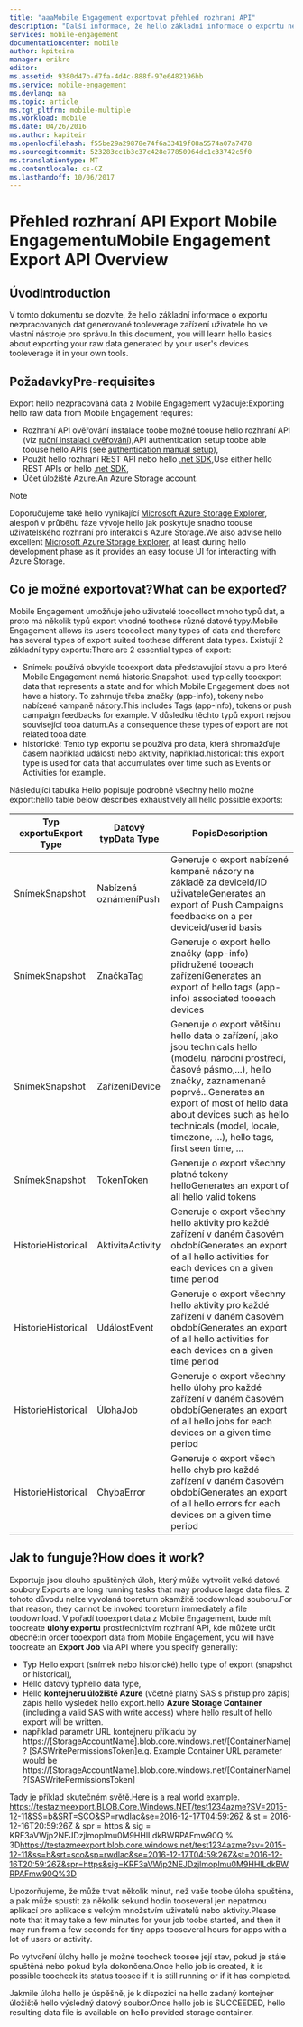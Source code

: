 ```yaml
---
title: "aaaMobile Engagement exportovat přehled rozhraní API"
description: "Další informace, že hello základní informace o exportu nezpracovaných dat generované tooleverage zařízení uživatele ho ve vlastní nástroje pro správu"
services: mobile-engagement
documentationcenter: mobile
author: kpiteira
manager: erikre
editor: 
ms.assetid: 9380d47b-d7fa-4d4c-888f-97e6482196bb
ms.service: mobile-engagement
ms.devlang: na
ms.topic: article
ms.tgt_pltfrm: mobile-multiple
ms.workload: mobile
ms.date: 04/26/2016
ms.author: kapiteir
ms.openlocfilehash: f55be29a29878e74f6a33419f08a5574a07a7478
ms.sourcegitcommit: 523283cc1b3c37c428e77850964dc1c33742c5f0
ms.translationtype: MT
ms.contentlocale: cs-CZ
ms.lasthandoff: 10/06/2017
---
```

# <a name="mobile-engagement-export-api-overview"></a><span data-ttu-id="c214e-103">Přehled rozhraní API Export Mobile Engagementu</span><span class="sxs-lookup"><span data-stu-id="c214e-103">Mobile Engagement Export API Overview</span></span>
## <a name="introduction"></a><span data-ttu-id="c214e-104">Úvod</span><span class="sxs-lookup"><span data-stu-id="c214e-104">Introduction</span></span>
<span data-ttu-id="c214e-105">V tomto dokumentu se dozvíte, že hello základní informace o exportu nezpracovaných dat generované tooleverage zařízení uživatele ho ve vlastní nástroje pro správu.</span><span class="sxs-lookup"><span data-stu-id="c214e-105">In this document, you will learn hello basics about exporting your raw data generated by your user's devices tooleverage it in your own tools.</span></span>

## <a name="pre-requisites"></a><span data-ttu-id="c214e-106">Požadavky</span><span class="sxs-lookup"><span data-stu-id="c214e-106">Pre-requisites</span></span>
<span data-ttu-id="c214e-107">Export hello nezpracovaná data z Mobile Engagement vyžaduje:</span><span class="sxs-lookup"><span data-stu-id="c214e-107">Exporting hello raw data from Mobile Engagement requires:</span></span>

* <span data-ttu-id="c214e-108">Rozhraní API ověřování instalace toobe možné toouse hello rozhraní API (viz [ruční instalaci ověřování](mobile-engagement-api-authentication-manual.md)),</span><span class="sxs-lookup"><span data-stu-id="c214e-108">API authentication setup toobe able toouse hello APIs (see [authentication manual setup](mobile-engagement-api-authentication-manual.md)),</span></span>
* <span data-ttu-id="c214e-109">Použít hello rozhraní REST API nebo hello [.net SDK](mobile-engagement-dotnet-sdk-service-api.md),</span><span class="sxs-lookup"><span data-stu-id="c214e-109">Use either hello REST APIs or hello [.net SDK](mobile-engagement-dotnet-sdk-service-api.md),</span></span>
* <span data-ttu-id="c214e-110">Účet úložiště Azure.</span><span class="sxs-lookup"><span data-stu-id="c214e-110">An Azure Storage account.</span></span>

> [!NOTE]
> <span data-ttu-id="c214e-111">Doporučujeme také hello vynikající [Microsoft Azure Storage Explorer](http://storageexplorer.com/), alespoň v průběhu fáze vývoje hello jak poskytuje snadno toouse uživatelského rozhraní pro interakci s Azure Storage.</span><span class="sxs-lookup"><span data-stu-id="c214e-111">We also advise hello excellent [Microsoft Azure Storage Explorer](http://storageexplorer.com/), at least during hello development phase as it provides an easy toouse UI for interacting with Azure Storage.</span></span>
> 
> 

## <a name="what-can-be-exported"></a><span data-ttu-id="c214e-112">Co je možné exportovat?</span><span class="sxs-lookup"><span data-stu-id="c214e-112">What can be exported?</span></span>
<span data-ttu-id="c214e-113">Mobile Engagement umožňuje jeho uživatelé toocollect mnoho typů dat, a proto má několik typů export vhodné toothese různé datové typy.</span><span class="sxs-lookup"><span data-stu-id="c214e-113">Mobile Engagement allows its users toocollect many types of data and therefore has several types of export suited toothese different data types.</span></span>
<span data-ttu-id="c214e-114">Existují 2 základní typy exportu:</span><span class="sxs-lookup"><span data-stu-id="c214e-114">There are 2 essential types of export:</span></span>

* <span data-ttu-id="c214e-115">Snímek: používá obvykle tooexport data představující stavu a pro které Mobile Engagement nemá historie.</span><span class="sxs-lookup"><span data-stu-id="c214e-115">Snapshot: used typically tooexport data that represents a state and for which Mobile Engagement does not have a history.</span></span> <span data-ttu-id="c214e-116">To zahrnuje třeba značky (app-info), tokeny nebo nabízené kampaně názory.</span><span class="sxs-lookup"><span data-stu-id="c214e-116">This includes Tags (app-info), tokens or push campaign feedbacks for example.</span></span> <span data-ttu-id="c214e-117">V důsledku těchto typů export nejsou související tooa datum.</span><span class="sxs-lookup"><span data-stu-id="c214e-117">As a consequence these types of export are not related tooa date.</span></span>
* <span data-ttu-id="c214e-118">historické: Tento typ exportu se používá pro data, která shromažďuje časem například události nebo aktivity, například.</span><span class="sxs-lookup"><span data-stu-id="c214e-118">historical: this export type is used for data that accumulates over time such as Events or Activities for example.</span></span>

<span data-ttu-id="c214e-119">Následující tabulka Hello popisuje podrobně všechny hello možné export:</span><span class="sxs-lookup"><span data-stu-id="c214e-119">hello table below describes exhaustively all hello possible exports:</span></span>

| <span data-ttu-id="c214e-120">Typ exportu</span><span class="sxs-lookup"><span data-stu-id="c214e-120">Export Type</span></span> | <span data-ttu-id="c214e-121">Datový typ</span><span class="sxs-lookup"><span data-stu-id="c214e-121">Data Type</span></span> | <span data-ttu-id="c214e-122">Popis</span><span class="sxs-lookup"><span data-stu-id="c214e-122">Description</span></span> |
| --- | --- | --- |
| <span data-ttu-id="c214e-123">Snímek</span><span class="sxs-lookup"><span data-stu-id="c214e-123">Snapshot</span></span> |<span data-ttu-id="c214e-124">Nabízená oznámení</span><span class="sxs-lookup"><span data-stu-id="c214e-124">Push</span></span> |<span data-ttu-id="c214e-125">Generuje o export nabízené kampaně názory na základě za deviceid/ID uživatele</span><span class="sxs-lookup"><span data-stu-id="c214e-125">Generates an export of Push Campaigns feedbacks on a per deviceid/userid basis</span></span> |
| <span data-ttu-id="c214e-126">Snímek</span><span class="sxs-lookup"><span data-stu-id="c214e-126">Snapshot</span></span> |<span data-ttu-id="c214e-127">Značka</span><span class="sxs-lookup"><span data-stu-id="c214e-127">Tag</span></span> |<span data-ttu-id="c214e-128">Generuje o export hello značky (app-info) přidružené tooeach zařízení</span><span class="sxs-lookup"><span data-stu-id="c214e-128">Generates an export of hello tags (app-info) associated tooeach devices</span></span> |
| <span data-ttu-id="c214e-129">Snímek</span><span class="sxs-lookup"><span data-stu-id="c214e-129">Snapshot</span></span> |<span data-ttu-id="c214e-130">Zařízení</span><span class="sxs-lookup"><span data-stu-id="c214e-130">Device</span></span> |<span data-ttu-id="c214e-131">Generuje o export většinu hello data o zařízení, jako jsou technicals hello (modelu, národní prostředí, časové pásmo,...), hello značky, zaznamenané poprvé...</span><span class="sxs-lookup"><span data-stu-id="c214e-131">Generates an export of most of hello data about devices such as hello technicals (model, locale, timezone, ...), hello tags, first seen time, ...</span></span> |
| <span data-ttu-id="c214e-132">Snímek</span><span class="sxs-lookup"><span data-stu-id="c214e-132">Snapshot</span></span> |<span data-ttu-id="c214e-133">Token</span><span class="sxs-lookup"><span data-stu-id="c214e-133">Token</span></span> |<span data-ttu-id="c214e-134">Generuje o export všechny platné tokeny hello</span><span class="sxs-lookup"><span data-stu-id="c214e-134">Generates an export of all hello valid tokens</span></span> |
| <span data-ttu-id="c214e-135">Historie</span><span class="sxs-lookup"><span data-stu-id="c214e-135">Historical</span></span> |<span data-ttu-id="c214e-136">Aktivita</span><span class="sxs-lookup"><span data-stu-id="c214e-136">Activity</span></span> |<span data-ttu-id="c214e-137">Generuje o export všechny hello aktivity pro každé zařízení v daném časovém období</span><span class="sxs-lookup"><span data-stu-id="c214e-137">Generates an export of all hello activities for each devices on a given time period</span></span> |
| <span data-ttu-id="c214e-138">Historie</span><span class="sxs-lookup"><span data-stu-id="c214e-138">Historical</span></span> |<span data-ttu-id="c214e-139">Událost</span><span class="sxs-lookup"><span data-stu-id="c214e-139">Event</span></span> |<span data-ttu-id="c214e-140">Generuje o export všechny hello aktivity pro každé zařízení v daném časovém období</span><span class="sxs-lookup"><span data-stu-id="c214e-140">Generates an export of all hello activities for each devices on a given time period</span></span> |
| <span data-ttu-id="c214e-141">Historie</span><span class="sxs-lookup"><span data-stu-id="c214e-141">Historical</span></span> |<span data-ttu-id="c214e-142">Úloha</span><span class="sxs-lookup"><span data-stu-id="c214e-142">Job</span></span> |<span data-ttu-id="c214e-143">Generuje o export všechny hello úlohy pro každé zařízení v daném časovém období</span><span class="sxs-lookup"><span data-stu-id="c214e-143">Generates an export of all hello jobs for each devices on a given time period</span></span> |
| <span data-ttu-id="c214e-144">Historie</span><span class="sxs-lookup"><span data-stu-id="c214e-144">Historical</span></span> |<span data-ttu-id="c214e-145">Chyba</span><span class="sxs-lookup"><span data-stu-id="c214e-145">Error</span></span> |<span data-ttu-id="c214e-146">Generuje o export všech hello chyb pro každé zařízení v daném časovém období</span><span class="sxs-lookup"><span data-stu-id="c214e-146">Generates an export of all hello errors for each devices on a given time period</span></span> |

## <a name="how-does-it-work"></a><span data-ttu-id="c214e-147">Jak to funguje?</span><span class="sxs-lookup"><span data-stu-id="c214e-147">How does it work?</span></span>
<span data-ttu-id="c214e-148">Exportuje jsou dlouho spuštěných úloh, který může vytvořit velké datové soubory.</span><span class="sxs-lookup"><span data-stu-id="c214e-148">Exports are long running tasks that may produce large data files.</span></span> <span data-ttu-id="c214e-149">Z tohoto důvodu nelze vyvolaná tooreturn okamžitě toodownload souboru.</span><span class="sxs-lookup"><span data-stu-id="c214e-149">For that reason, they cannot be invoked tooreturn immediately a file toodownload.</span></span>
<span data-ttu-id="c214e-150">V pořadí tooexport data z Mobile Engagement, bude mít toocreate **úlohy exportu** prostřednictvím rozhraní API, kde můžete určit obecně:</span><span class="sxs-lookup"><span data-stu-id="c214e-150">In order tooexport data from Mobile Engagement, you will have toocreate an **Export Job** via API where you specify generally:</span></span>

* <span data-ttu-id="c214e-151">Typ Hello export (snímek nebo historické),</span><span class="sxs-lookup"><span data-stu-id="c214e-151">hello type of export (snapshot or historical),</span></span>
* <span data-ttu-id="c214e-152">Hello datový typ</span><span class="sxs-lookup"><span data-stu-id="c214e-152">hello data type,</span></span>
* <span data-ttu-id="c214e-153">Hello **kontejneru úložiště Azure** (včetně platný SAS s přístup pro zápis) zápis hello výsledek hello export.</span><span class="sxs-lookup"><span data-stu-id="c214e-153">hello **Azure Storage Container** (including a valid SAS with write access) where hello result of hello export will be written.</span></span>
* <span data-ttu-id="c214e-154">například parametr URL kontejneru příkladu by https://[StorageAccountName].blob.core.windows.net/[ContainerName]? [SASWritePermissionsToken]</span><span class="sxs-lookup"><span data-stu-id="c214e-154">e.g. Example Container URL parameter would be  https://[StorageAccountName].blob.core.windows.net/[ContainerName]?[SASWritePermissionsToken]</span></span>  

<span data-ttu-id="c214e-155">Tady je příklad skutečném světě.</span><span class="sxs-lookup"><span data-stu-id="c214e-155">Here is a real world example.</span></span> <span data-ttu-id="c214e-156">https://testazmeexport.BLOB.Core.Windows.NET/test1234azme?SV=2015-12-11&SS=b&SRT=SCO&SP=rwdlac&se=2016-12-17T04:59:26Z & st = 2016-12-16T20:59:26Z & spr = https & sig = KRF3aVWjp2NEJDzjlmoplmu0M9HHlLdkBWRPAFmw90Q % 3D</span><span class="sxs-lookup"><span data-stu-id="c214e-156">https://testazmeexport.blob.core.windows.net/test1234azme?sv=2015-12-11&ss=b&srt=sco&sp=rwdlac&se=2016-12-17T04:59:26Z&st=2016-12-16T20:59:26Z&spr=https&sig=KRF3aVWjp2NEJDzjlmoplmu0M9HHlLdkBWRPAFmw90Q%3D</span></span>

<span data-ttu-id="c214e-157">Upozorňujeme, že může trvat několik minut, než vaše toobe úloha spuštěna, a pak může spustit za několik sekund hodin tooseveral jen nepatrnou aplikací pro aplikace s velkým množstvím uživatelů nebo aktivity.</span><span class="sxs-lookup"><span data-stu-id="c214e-157">Please note that it may take a few minutes for your job toobe started, and then it may run from a few seconds for tiny apps tooseveral hours for apps with a lot of users or activity.</span></span>

<span data-ttu-id="c214e-158">Po vytvoření úlohy hello je možné toocheck toosee její stav, pokud je stále spuštěná nebo pokud byla dokončena.</span><span class="sxs-lookup"><span data-stu-id="c214e-158">Once hello job is created, it is possible toocheck its status toosee if it is still running or if it has completed.</span></span>

<span data-ttu-id="c214e-159">Jakmile úloha hello je úspěšně, je k dispozici na hello zadaný kontejner úložiště hello výsledný datový soubor.</span><span class="sxs-lookup"><span data-stu-id="c214e-159">Once hello job is SUCCEEDED, hello resulting data file is available on hello provided storage container.</span></span>

